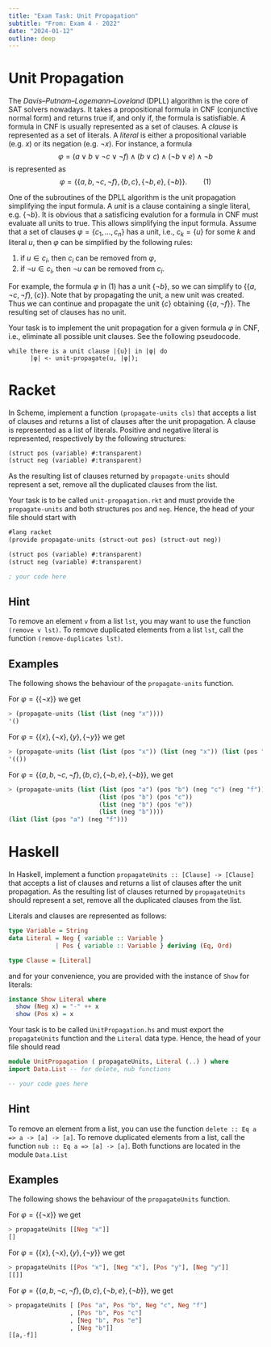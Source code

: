 ```yaml
---
title: "Exam Task: Unit Propagation"
subtitle: "From: Exam 4 - 2022"
date: "2024-01-12"
outline: deep
---
```


# Unit Propagation

The *Davis–Putnam–Logemann–Loveland* (DPLL) algorithm is the core of SAT solvers nowadays. It takes
a propositional formula in CNF (conjunctive normal form) and returns true if, and only if, the
formula is satisfiable. A formula in CNF is usually represented as a set of clauses. A *clause*
is represented as a set of literals. A *literal* is either a propositional variable (e.g. $x$)
or its negation (e.g. $\neg x$). For instance, a formula 
$$
 \varphi=(a\vee b\vee \neg c\vee\neg f)\wedge(b\vee c)\wedge(\neg b\vee e)\wedge \neg b
$$
is represented as 
$$
  \varphi=\{\{a,b,\neg c,\neg f\}, \{b,c\}, \{\neg b, e\}, \{\neg b\}\}. \qquad (1)
$$

One of the subroutines of the DPLL algorithm is the unit propagation simplifying the input formula.
A *unit* is a clause containing a single literal, e.g. $\{\neg b\}$.  It is obvious that a
satisficing evalution for a formula in CNF must evaluate all units to true.  This allows simplifying
the input formula. Assume that a set of clauses $\varphi=\{c_1,\ldots,c_n\}$ has a unit, i.e.,
$c_k=\{u\}$ for some $k$ and literal $u$, then $\varphi$ can be simplified by the following rules:

1. if $u\in c_i$, then $c_i$ can be removed from $\varphi$,
2. if $\neg u\in c_i$, then $\neg u$ can be removed from $c_i$.

For example, the formula $\varphi$ in $(1)$ has a unit $\{\neg b\}$, so we can simplify to
$\{\{a,\neg c,\neg f\}, \{c\}\}$. Note that by propagating the unit, a new unit was created. Thus we
can continue and propagate the unit $\{c\}$ obtaining $\{\{a,\neg f\}\}$. The resulting set of
clauses has no unit.

Your task is to implement the unit propagation for a given formula $\varphi$ in CNF, i.e., eliminate
all possible unit clauses. See the following pseudocode.
```
while there is a unit clause |{u}| in |φ| do
      |φ| <- unit-propagate(u, |φ|);
```

# Racket

In Scheme, implement a function `(propagate-units cls)` that accepts a list of
clauses and returns a list of clauses after the unit propagation.  A clause is represented as a list
of literals. Positive and negative literal is represented, respectively by the following structures:
```scheme
(struct pos (variable) #:transparent)
(struct neg (variable) #:transparent)
```
As the resulting list of clauses returned by `propagate-units` should represent 
a set, remove all the duplicated clauses from the list.

Your task is to be called `unit-propagation.rkt` and must provide the `propagate-units` and 
both structures `pos` and `neg`.  Hence, the head of your file should start with
```scheme
#lang racket
(provide propagate-units (struct-out pos) (struct-out neg))

(struct pos (variable) #:transparent)
(struct neg (variable) #:transparent)  

; your code here
```

## Hint
To remove an element `v` from a list `lst`, 
you may want to use the function `(remove v lst)`. 
To remove duplicated elements from a list `lst`, 
call the function `(remove-duplicates lst)`.

## Examples
The following shows the behaviour of the `propagate-units` function.

For $\varphi=\{\{\neg x\}\}$ we get 
```scheme
> (propagate-units (list (list (neg "x"))))
'()
```

For $\varphi=\{\{x\}, \{\neg x\},\{y\},\{\neg y\}\}$ we get 
```scheme
> (propagate-units (list (list (pos "x")) (list (neg "x")) (list (pos "y")) (list (neg "y"))))
'(())
```

For $\varphi=\{\{a,b,\neg c,\neg f\}, \{b,c\}, \{\neg b, e\}, \{\neg b\}\}$, we get
```scheme
> (propagate-units (list (list (pos "a") (pos "b") (neg "c") (neg "f")) 
                         (list (pos "b") (pos "c"))
                         (list (neg "b") (pos "e"))
                         (list (neg "b"))))
(list (list (pos "a") (neg "f")))
```
  
# Haskell

In Haskell, implement a function
`propagateUnits :: [Clause] -> [Clause]` that accepts
a list of clauses and returns a list of clauses after the unit propagation.
As the resulting list of clauses returned by `propagateUnits` should represent 
a set, remove all the duplicated clauses from the list.

Literals and clauses are represented as follows:
```haskell
type Variable = String
data Literal = Neg { variable :: Variable }
             | Pos { variable :: Variable } deriving (Eq, Ord)

type Clause = [Literal]
```
and for your convenience, you are provided with the instance of `Show` for literals:
```haskell
instance Show Literal where
  show (Neg x) = "-" ++ x
  show (Pos x) = x
```

Your task is to be called `UnitPropagation.hs` and must export the `propagateUnits` 
function and the `Literal` data type.
Hence, the head of your file should read

```haskell
module UnitPropagation ( propagateUnits, Literal (..) ) where
import Data.List -- for delete, nub functions

-- your code goes here
```

## Hint

To remove an element from a list, you can use the function 
`delete :: Eq a => a -> [a] -> [a]`. 
To remove duplicated elements from a list, 
call the function `nub :: Eq a => [a] -> [a]`.
Both functions are located in the module `Data.List`

## Examples
The following shows the behaviour of the `propagateUnits` function.

For $\varphi=\{\{\neg x\}\}$ we get 
```haskell
> propagateUnits [[Neg "x"]]
[]
```

For $\varphi=\{\{x\}, \{\neg x\}, \{y\}, \{\neg y\}\}$ we get 
```haskell
> propagateUnits [[Pos "x"], [Neg "x"], [Pos "y"], [Neg "y"]]
[[]]
```

For $\varphi=\{\{a,b,\neg c,\neg f\}, \{b,c\}, \{\neg b, e\}, \{\neg b\}\}$, we get
```haskell
> propagateUnits [ [Pos "a", Pos "b", Neg "c", Neg "f"]
                 , [Pos "b", Pos "c"]
                 , [Neg "b", Pos "e"]
                 , [Neg "b"]]
[[a,-f]]
```
